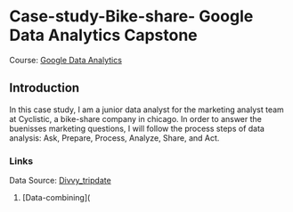 # Case-study-Bike-share- Google Data Analytics Capstone
Course: [Google Data Analytics](https://www.coursera.org/learn/google-data-analytics-capstone)

## Introduction 
In this case study, I am a junior data analyst for the marketing analyst team at Cyclistic, a bike-share company in chicago. In order to answer the buenisses marketing questions, I will follow the process steps of data analysis: Ask, Prepare, Process, Analyze, Share, and Act. 

### Links
Data Source: [Divvy_tripdate](https://divvy-tripdata.s3.amazonaws.com/index.html)
1. [Data-combining](
